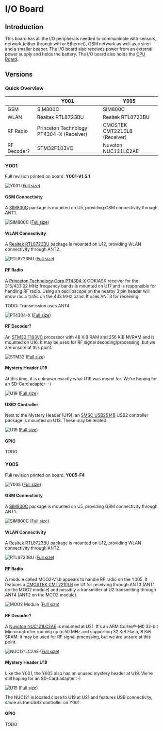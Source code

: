 # I/O Board

## Introduction

This board has all the I/O peripherals needed to communicate with sensors, network (either through wifi or Ethernet), GSM network as well as a siren and a smaller beeper. The I/O board also receives power from an external power supply and holds the battery. The I/O board also holds the [CPU Board](CPU-Board.md). 

## Versions

### Quick Overview

| &nbsp;      | Y001                                     | Y005                         |
| ----------- | ---------------------------------------- | ---------------------------- |
| GSM         | SIM800C                                  | SIM800C                      |
| WLAN        | Realtek RTL8723BU                        | Realtek RTL8723BU            |
| RF Radio    | Princeton Technology PT4304-X (Receiver) | CMOSTEK CMT2210LB (Receiver) |
| RF Decoder? | STM32F103VC                              | Nuvoton NUC121LC2AE          |


### Y001

Full revision printed on board: **Y001-V1.5.1**

![Y001](../Assets/Images/y001-inside-scaled.jpg)
([Full size](../Assets/Images/y001-inside.jpg))

#### GSM Connectivity

A [SIM800C](https://www.simcom.com/product/SIM800C.html) package is mounted on U5, providing GSM connectivity through ANT1.

![SIM800C](../Assets/Images/y001-u5-sim800c-scaled.jpg)
([Full size](../Assets/Images/y001-u5-sim800c.jpg))


#### WLAN Connectivity

A [Realtek RTL8723BU](https://www.realtek.com/en/products/communications-network-ics/item/rtl8723bu) package is mounted on U12, providing WLAN connectivity through ANT2.

![RTL8723BU](../Assets/Images/y001-u12-rtl8723bu-scaled.jpg)
([Full size](../Assets/Images/y001-u12-rtl8723bu.jpg))


#### RF Radio

A [Princeton Technology Corp PT4304-X](http://www.princeton.com.tw/Portals/0/PT4304-s.pdf) OOK/ASK receiver for the 315/433.92 MHz frequency bands is mounted on U17 and is responsible for handling RF radio. Using an oscilloscope on the nearby 3 pin header will show radio trafic on the 433 MHz band. It uses ANT3 for receiving.

TODO: Transmission uses ANT4

![PT4304-X](../Assets/Images/y001-u17-pt4304-scaled.jpg)
([Full size](../Assets/Images/y001-u17-pt4304.jpg))


#### RF Decoder?

An [STM32 F103VC](https://www.st.com/en/microcontrollers-microprocessors/stm32f103.html) processor with 48 KiB RAM and 256 KiB NVRAM and is mounted on U16. It may be used for RF signal decoding/processing, but we are unsure at this point.

![STM32](../Assets/Images/y001-u16-stm32-scaled.jpg)
([Full size](../Assets/Images/y001-u16-stm32.jpg))


#### Mystery Header U19

At this time, it is unknown exactly what U19 was meant for. We're hoping for an SD-Card adapter :-)

![U19](../Assets/Images/y001-u19-scaled.jpg)
([Full size](../Assets/Images/y001-u19.jpg))


#### USB2 Controller

Next to the Mystery Header (U19), an [SMSC USB2514B](https://pdf1.alldatasheet.com/datasheet-pdf/view/312091/SMSC/USB2514B.html) USB2 controller package is mounted on U13. These may be related.

![U19](../Assets/Images/y001-u13-usb2514b-scaled.jpg)
([Full size](../Assets/Images/y001-u13-usb2514b.jpg))


#### GPIO

TODO


### Y005

Full revision printed on board: **Y005-F4**

![Y005](../Assets/Images/y005-inside-scaled.jpg)
([Full size](../Assets/Images/y005-inside.jpg))


#### GSM Connectivity

A [SIM800C](https://www.simcom.com/product/SIM800C.html) package is mounted on U5, providing GSM connectivity through ANT1.

![SIM800C](../Assets/Images/y005-u5-sim800c-scaled.jpg)
([Full size](../Assets/Images/y005-u5-sim800c.jpg))


#### WLAN Connectivity

A [Realtek RTL8723BU](https://www.realtek.com/en/products/communications-network-ics/item/rtl8723bu) package is mounted on U12, providing WLAN connectivity through ANT2.

![RTL8723BU](../Assets/Images/y005-u12-rtl8723bu-scaled.jpg)
([Full size](../Assets/Images/y005-u12-rtl8723bu.jpg))


#### RF Radio

A module called MOO2-V1.0 appears to handle RF radio on the Y005. It features a [CMOSTEK CMT2210LB](https://www.hoperf.com/ic/rf_receiver/CMT2210LBW.html) on U1 for receiving through ANT3 (ANT1 on the MOO2 module) and possibly a transmitter at U2 transmitting through ANT4 (ANT2 on the MOO2 module).

![MOO2 Module](../Assets/Images/y005-moo2-scaled.jpg)
([Full size](../Assets/Images/y005-moo2.jpg))


#### RF Decoder?

A [Nuvoton NUC121LC2AE](https://www.nuvoton.com/products/microcontrollers/arm-cortex-m0-mcus/nuc121-125-series/nuc121lc2ae/) is mounted at U21. It's an ARM Cortex®-M0 32-bit Microcontroller running up to 50 MHz and supporting 32 KiB Flash, 8 KiB SRAM. It may be used for RF signal processing, but we are unsure at this point.

![NUC121LC2AE](../Assets/Images/y005-u21-nuc121lc2ae-scaled.jpg)
([Full size](../Assets/Images/y001-u16-stm32.jpg))


#### Mystery Header U19

Like the Y001, the Y005 also has an unused mystery header at U19. We're still hoping for an SD-Card adapter :-)

![U19](../Assets/Images/y005-u19-scaled.jpg)
([Full size](../Assets/Images/y005-u19.jpg))

The NUC121 is located close to U19 at U21 and features USB connectivity, same as the USB2 controller on Y001.

#### GPIO

TODO

